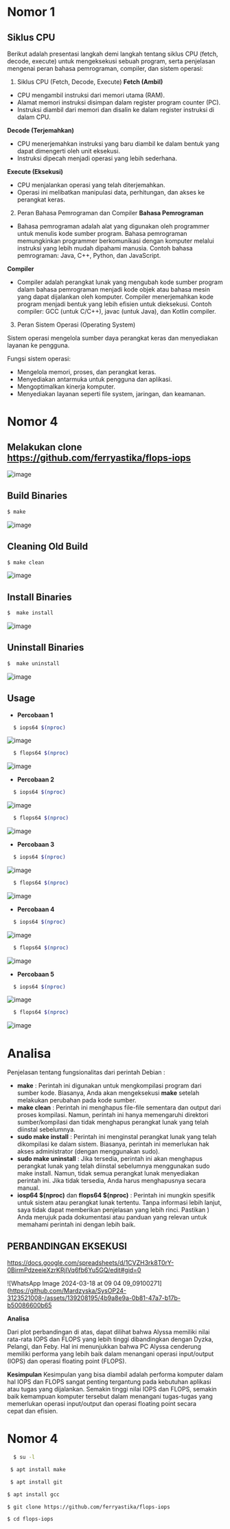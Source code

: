 # Nomor 1
## Siklus CPU
Berikut adalah presentasi langkah demi langkah tentang siklus CPU (fetch, decode, execute) untuk mengeksekusi sebuah program, serta penjelasan mengenai peran bahasa pemrograman, compiler, dan sistem operasi:

1. Siklus CPU (Fetch, Decode, Execute)
**Fetch (Ambil)**
* CPU mengambil instruksi dari memori utama (RAM).
* Alamat memori instruksi disimpan dalam register program counter (PC).
* Instruksi diambil dari memori dan disalin ke dalam register instruksi di dalam CPU.

**Decode (Terjemahkan)**
* CPU menerjemahkan instruksi yang baru diambil ke dalam bentuk yang dapat dimengerti oleh unit eksekusi.
* Instruksi dipecah menjadi operasi yang lebih sederhana.

**Execute (Eksekusi)**
* CPU menjalankan operasi yang telah diterjemahkan.
* Operasi ini melibatkan manipulasi data, perhitungan, dan akses ke perangkat keras.

2. Peran Bahasa Pemrograman dan Compiler
**Bahasa Pemrograman**

* Bahasa pemrograman adalah alat yang digunakan oleh programmer untuk menulis kode sumber program.
Bahasa pemrograman memungkinkan programmer berkomunikasi dengan komputer melalui instruksi yang lebih mudah dipahami manusia.
Contoh bahasa pemrograman: Java, C++, Python, dan JavaScript.

**Compiler**

* Compiler adalah perangkat lunak yang mengubah kode sumber program dalam bahasa pemrograman menjadi kode objek atau bahasa mesin yang dapat dijalankan oleh komputer.
Compiler menerjemahkan kode program menjadi bentuk yang lebih efisien untuk dieksekusi.
Contoh compiler: GCC (untuk C/C++), javac (untuk Java), dan Kotlin compiler.

3. Peran Sistem Operasi (Operating System)

Sistem operasi mengelola sumber daya perangkat keras dan menyediakan layanan ke pengguna.

Fungsi sistem operasi:
* Mengelola memori, proses, dan perangkat keras.
* Menyediakan antarmuka untuk pengguna dan aplikasi.
* Mengoptimalkan kinerja komputer.
* Menyediakan layanan seperti file system, jaringan, dan keamanan.

# Nomor 4

## Melakukan clone https://github.com/ferryastika/flops-iops
  
![image](https://github.com/Mardzyska/SysOP24-3123521008-/assets/139208195/d72d0504-8015-448f-94a4-d362d280b6e7)

## Build Binaries

```sh
$ make
```
![image](https://github.com/Mardzyska/SysOP24-3123521008-/assets/139208195/76a1112a-8f4f-4c61-944e-0028d73597c3)

## Cleaning Old Build

```sh
$ make clean
```
![image](https://github.com/Mardzyska/SysOP24-3123521008-/assets/139208195/7cfe9a53-109a-4070-9c3f-39c0b56c9797)

## Install Binaries 

```sh
$  make install
```
![image](https://github.com/Mardzyska/SysOP24-3123521008-/assets/139208195/4dc689bc-68d0-4b00-83eb-63555254aefe)

## Uninstall Binaries 

```sh
$  make uninstall
```
![image](https://github.com/Mardzyska/SysOP24-3123521008-/assets/139208195/2b447109-3596-4b6b-9a83-f970c3e0d79a)

## Usage

* **Percobaan 1**

```sh
  $ iops64 $(nproc)
```
![image](https://github.com/Mardzyska/SysOP24-3123521008-/assets/139208195/a9f61625-509a-4d65-8a62-753ce77e51ff)

```sh
  $ flops64 $(nproc)
```
![image](https://github.com/Mardzyska/SysOP24-3123521008-/assets/139208195/1b8a7888-9c5e-46b2-9562-76f903973d1a)

* **Percobaan 2**

```sh
  $ iops64 $(nproc)
```
![image](https://github.com/Mardzyska/SysOP24-3123521008-/assets/139208195/b745f3b6-89dc-4d7a-8f22-10ed1bc3dbad)


```sh
  $ flops64 $(nproc)
```
![image](https://github.com/Mardzyska/SysOP24-3123521008-/assets/139208195/6096124a-86d4-415c-8507-3767ec729b98)

* **Percobaan 3**
  
```sh
  $ iops64 $(nproc)
```
![image](https://github.com/Mardzyska/SysOP24-3123521008-/assets/139208195/66110b43-9755-4587-a24a-fb38c95e5c38)

```sh
  $ flops64 $(nproc)
```
![image](https://github.com/Mardzyska/SysOP24-3123521008-/assets/139208195/f00bdb95-fdaf-45d8-8102-25a25a3c96f1)

* **Percobaan 4**
  
```sh
  $ iops64 $(nproc)
```
![image](https://github.com/Mardzyska/SysOP24-3123521008-/assets/139208195/dd0371b5-0269-49fd-9bc7-9d2f4757816a)

```sh
  $ flops64 $(nproc)
```
![image](https://github.com/Mardzyska/SysOP24-3123521008-/assets/139208195/acff3547-8856-44ca-8c26-4950e18f3d3c)

* **Percobaan 5**
  
```sh
  $ iops64 $(nproc)
```
![image](https://github.com/Mardzyska/SysOP24-3123521008-/assets/139208195/8a5a9fea-36c3-4528-8ef9-5c167fe59b9f)

```sh
  $ flops64 $(nproc)
```
![image](https://github.com/Mardzyska/SysOP24-3123521008-/assets/139208195/774c7996-47b0-4d8e-a670-7755149080c3)

# Analisa

Penjelasan tentang fungsionalitas dari perintah Debian :

* **make** : Perintah ini digunakan untuk mengkompilasi program dari sumber kode. Biasanya, Anda akan mengeksekusi **make** setelah melakukan perubahan pada kode sumber.
* **make clean** : Perintah ini menghapus file-file sementara dan output dari proses kompilasi. Namun, perintah ini hanya memengaruhi direktori sumber/kompilasi dan tidak menghapus perangkat lunak yang telah diinstal sebelumnya.
* **sudo make install** : Perintah ini menginstal perangkat lunak yang telah dikompilasi ke dalam sistem. Biasanya, perintah ini memerlukan hak akses administrator (dengan menggunakan sudo).
* **sudo make uninstall** : Jika tersedia, perintah ini akan menghapus perangkat lunak yang telah diinstal sebelumnya menggunakan sudo make install. Namun, tidak semua perangkat lunak menyediakan perintah ini. Jika tidak tersedia, Anda harus menghapusnya secara manual.
* **iosp64 $(nproc)** dan **flops64 $(nproc)** : Perintah ini mungkin spesifik untuk sistem atau perangkat lunak tertentu. Tanpa informasi lebih lanjut, saya tidak dapat memberikan penjelasan yang lebih rinci. Pastikan )
Anda merujuk pada dokumentasi atau panduan yang relevan untuk memahami perintah ini dengan lebih baik.

## PERBANDINGAN EKSEKUSI
https://docs.google.com/spreadsheets/d/1CVZH3rk8T0rY-0BirmPdzeeieXzrKRjIVq6fb6Yu5GQ/edit#gid=0

![WhatsApp Image 2024-03-18 at 09 04 09_09100271](https://github.com/Mardzyska/SysOP24-3123521008-/assets/139208195/4b9a8e9a-0b81-47a7-b17b-b50086600b65

**Analisa**

Dari plot perbandingan di atas, dapat dilihat bahwa Alyssa memiliki nilai rata-rata IOPS dan FLOPS yang lebih tinggi dibandingkan dengan Dyzka, Pelangi, dan Feby. Hal ini menunjukkan bahwa PC Alyssa cenderung memiliki performa yang lebih baik dalam menangani operasi input/output (IOPS) dan operasi floating point (FLOPS).

**Kesimpulan**
Kesimpulan yang bisa diambil adalah performa komputer dalam hal IOPS dan FLOPS sangat penting tergantung pada kebutuhan aplikasi atau tugas yang dijalankan. Semakin tinggi nilai IOPS dan FLOPS, semakin baik kemampuan komputer tersebut dalam menangani tugas-tugas yang memerlukan operasi input/output dan operasi floating point secara cepat dan efisien.

  # Nomor 4
```sh
  $ su -l
```
```sh
 $ apt install make
```
```sh
 $ apt install git
```
```sh
$ apt install gcc
```
```sh
$ git clone https://github.com/ferryastika/flops-iops
```
```sh
$ cd flops-iops
```
